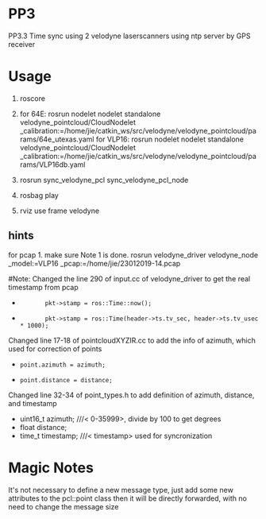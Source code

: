 # PP3
PP3.3 Time sync using 2 velodyne laserscanners using ntp server by GPS receiver

# Usage
1. roscore

2. for 64E:
rosrun nodelet nodelet standalone velodyne_pointcloud/CloudNodelet _calibration:=/home/jie/catkin_ws/src/velodyne/velodyne_pointcloud/params/64e_utexas.yaml 
for VLP16:
rosrun nodelet nodelet standalone velodyne_pointcloud/CloudNodelet _calibration:=/home/jie/catkin_ws/src/velodyne/velodyne_pointcloud/params/VLP16db.yaml 
3. rosrun sync_velodyne_pcl sync_velodyne_pcl_node 
3. rosbag play 
4. rviz use frame velodyne
## hints
for pcap
	1. make sure Note 1 is done.
 rosrun velodyne_driver velodyne_node _model:=VLP16 _pcap:=/home/jie/23012019-14.pcap




#Note: 
Changed the line 290 of input.cc of velodyne_driver to get the real timestamp from pcap


-            pkt->stamp = ros::Time::now();
+            pkt->stamp = ros::Time(header->ts.tv_sec, header->ts.tv_usec * 1000);

Changed line 17-18 of pointcloudXYZIR.cc to add the info of azimuth, which used for correction of points

+     point.azimuth = azimuth;
+     point.distance = distance;


Changed line 32-34 of point_types.h to add definition of azimuth, distance, and timestamp

+    uint16_t azimuth;                   ///< 0-35999>, divide by 100 to get degrees
+    float distance;
+    time_t timestamp;                   ///< timestamp> used for syncronization

# Magic Notes

It's not necessary to define a new message type, just add some new attributes to the pcl::point class then it will be directly forwarded, with no need to change the message size
